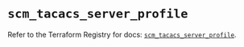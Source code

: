 # `scm_tacacs_server_profile`

Refer to the Terraform Registry for docs: [`scm_tacacs_server_profile`](https://registry.terraform.io/providers/paloaltonetworks/scm/1.0.2/docs/resources/tacacs_server_profile).
